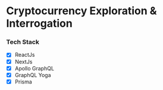 # Cryptocurrency Exploration & Interrogation

### Tech Stack
- [x] ReactJs
- [x] NextJs
- [x] Apollo GraphQL
- [x] GraphQL Yoga
- [x] Prisma
